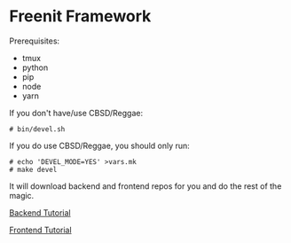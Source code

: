 # Freenit Framework

Prerequisites:

* tmux
* python
* pip
* node
* yarn

If you don't have/use CBSD/Reggae:

```
# bin/devel.sh
```

If you do use CBSD/Reggae, you should only run:
```
# echo 'DEVEL_MODE=YES' >vars.mk
# make devel
```

It will download backend and frontend repos for you and do the rest of the magic.

[Backend Tutorial](https://github.com/freenit-framework/backend-tutorial)

[Frontend Tutorial](https://github.com/freenit-framework/frontend-tutorial)
